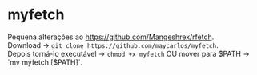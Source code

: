 # myfetch
Pequena alterações ao https://github.com/Mangeshrex/rfetch.  
Download ->  `git clone https://github.com/maycarlos/myfetch`.  
Depois torná-lo executável -> `chmod +x myfetch` OU mover para $PATH -> `mv myfetch [$PATH]`.  
